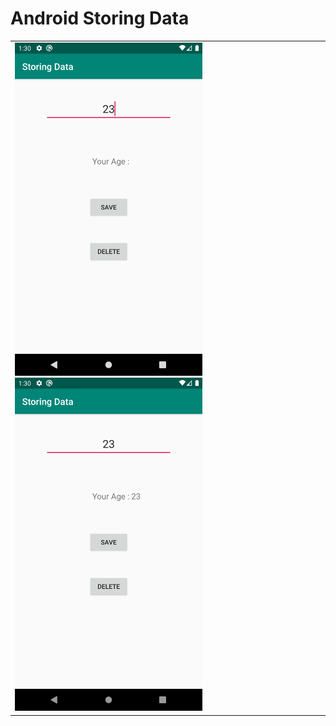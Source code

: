 # Android Storing Data

<table>
  <tr>
    <td>
<img src= "https://github.com/mertkolgu/Android-StoringData/blob/master/app/src/main/res/screenshots/Screenshot_1573554650.png" width = 300>
<img src= "https://github.com/mertkolgu/Android-StoringData/blob/master/app/src/main/res/screenshots/Screenshot_1573554653.png" width = 300>
    </td>
   </tr>
</table>
